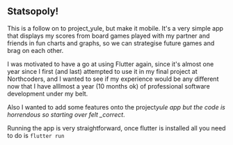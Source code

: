 ## Statsopoly!

This is a follow on to project_yule, but make it mobile. It's a very simple app that displays my scores from board games played with my partner and friends in fun charts and graphs, so we can strategise future games and brag on each other.

I was motivated to have a go at using Flutter again, since it's almost one year since I first (and last) attempted to use it in my final project at Northcoders, and I wanted to see if my experience would be any different now that I have alllmost a year (10 months ok) of professional software development under my belt.

Also I wanted to add some features onto the project*yule app but the code is horrendous so starting over felt \_correct*.

Running the app is very straightforward, once flutter is installed all you need to do is
`flutter run`

